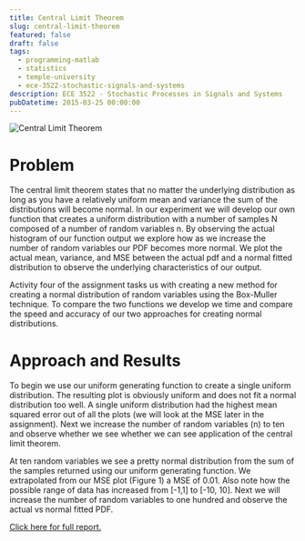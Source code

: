 ```yaml
---
title: Central Limit Theorem
slug: central-limit-theorem
featured: false
draft: false
tags:
  - programming-matlab
  - statistics
  - temple-university
  - ece-3522-stochastic-signals-and-systems
description: ECE 3522 - Stochastic Processes in Signals and Systems
pubDatetime: 2015-03-25 00:00:00
---
```


![Central Limit Theorem](@assets/images/3522_stochastic_systems/central_limit_theorem.png)

# Problem

The central limit theorem states that no matter the underlying distribution as
long as you have a relatively uniform mean and variance the sum of the
distributions will become normal. In our experiment we will develop our own
function that creates a uniform distribution with a number of samples N
composed of a number of random variables n. By observing the actual histogram
of our function output we explore how as we increase the number of random
variables our PDF becomes more normal. We plot the actual mean, variance, and
MSE between the actual pdf and a normal fitted distribution to observe the
underlying characteristics of our output.

Activity four of the assignment tasks us with creating a new method for
creating a normal distribution of random variables using the Box-Muller
technique. To compare the two functions we develop we time and compare the
speed and accuracy of our two approaches for creating normal distributions.

# Approach and Results

To begin we use our uniform generating function to create a single uniform
distribution. The resulting plot is obviously uniform and does not fit a normal
distribution too well. A single uniform distribution had the highest mean
squared error out of all the plots (we will look at the MSE later in the
assignment). Next we increase the number of random variables (n) to ten and
observe whether we see whether we can see application of the central limit
theorem.

At ten random variables we see a pretty normal distribution from the
sum of the samples returned using our uniform generating function. We
extrapolated from our MSE plot (Figure 1) a MSE of 0.01. Also note how the
possible range of data has increased from [-1,1] to [-10, 10]. Next we will
increase the number of random variables to one hundred and observe the actual
vs normal fitted PDF.

[Click here for full report.](/public/assets/files/20150325_trejo_devin_ca8.pdf)
